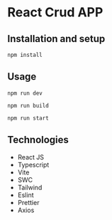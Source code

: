 # React Crud APP

## Installation and setup

```
npm install
```

## Usage


```
npm run dev
```

```
npm run build
```

```
npm run start
```

## Technologies

- React JS
- Typescript
- Vite
- SWC
- Tailwind
- Eslint
- Prettier
- Axios